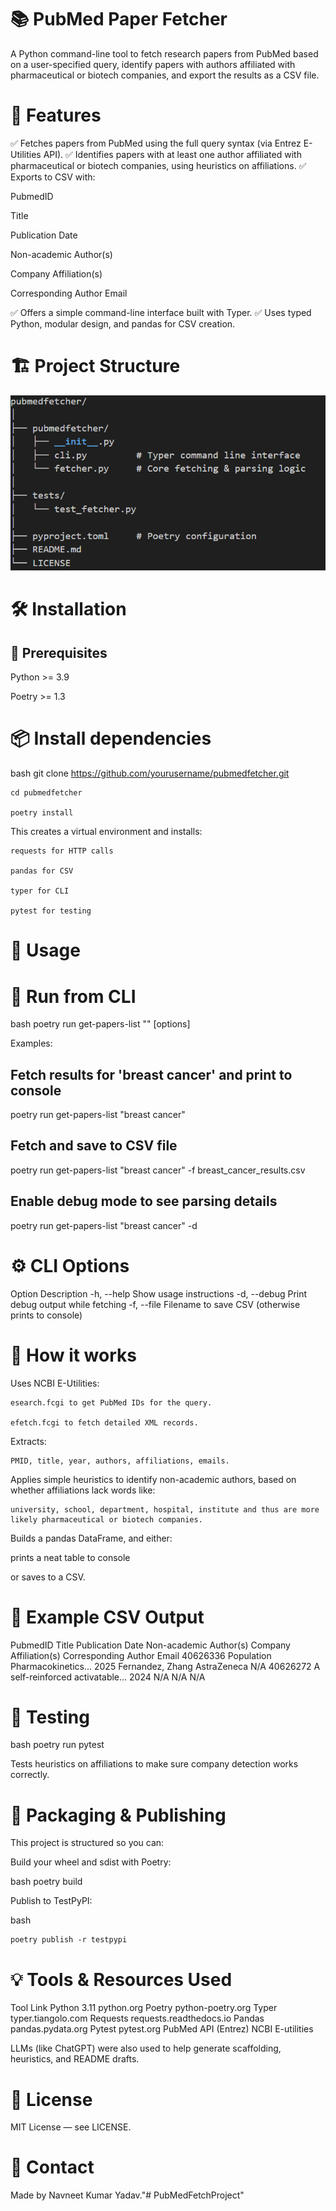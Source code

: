 # 📚 PubMed Paper Fetcher
A Python command-line tool to fetch research papers from PubMed based on a user-specified query, identify papers with authors affiliated with pharmaceutical or biotech companies, and export the results as a CSV file.

# 🚀 Features
✅ Fetches papers from PubMed using the full query syntax (via Entrez E-Utilities API).
✅ Identifies papers with at least one author affiliated with pharmaceutical or biotech companies, using heuristics on affiliations.
✅ Exports to CSV with:

PubmedID

Title

Publication Date

Non-academic Author(s)

Company Affiliation(s)

Corresponding Author Email

✅ Offers a simple command-line interface built with Typer.
✅ Uses typed Python, modular design, and pandas for CSV creation.

# 🏗 Project Structure

![alt text](image.png)

# 🛠 Installation
## 📌 Prerequisites
Python >= 3.9

Poetry >= 1.3

# 📦 Install dependencies
bash
    git clone https://github.com/yourusername/pubmedfetcher.git

    cd pubmedfetcher
    
    poetry install

This creates a virtual environment and installs:

    requests for HTTP calls

    pandas for CSV

    typer for CLI

    pytest for testing

# 🚀 Usage
# 🎯 Run from CLI

bash
    poetry run get-papers-list "<your query>" [options]

Examples:

## Fetch results for 'breast cancer' and print to console
poetry run get-papers-list "breast cancer"

## Fetch and save to CSV file
poetry run get-papers-list "breast cancer" -f breast_cancer_results.csv

## Enable debug mode to see parsing details
poetry run get-papers-list "breast cancer" -d

# ⚙ CLI Options
Option	Description
-h, --help	Show usage instructions
-d, --debug	Print debug output while fetching
-f, --file	Filename to save CSV (otherwise prints to console)

# 🧠 How it works
Uses NCBI E-Utilities:

    esearch.fcgi to get PubMed IDs for the query.

    efetch.fcgi to fetch detailed XML records.

Extracts:

    PMID, title, year, authors, affiliations, emails.

Applies simple heuristics to identify non-academic authors, based on whether affiliations lack words like:

    university, school, department, hospital, institute and thus are more likely pharmaceutical or biotech companies.

Builds a pandas DataFrame, and either:

prints a neat table to console

or saves to a CSV.

# 📝 Example CSV Output
PubmedID	Title	Publication Date	Non-academic Author(s)	Company Affiliation(s)	Corresponding Author Email
40626336	Population Pharmacokinetics...	2025	Fernandez, Zhang	AstraZeneca	N/A
40626272	A self-reinforced activatable...	2024	N/A	N/A	N/A

# 🧪 Testing
bash
    poetry run pytest

Tests heuristics on affiliations to make sure company detection works correctly.

# 🚀 Packaging & Publishing
This project is structured so you can:

Build your wheel and sdist with Poetry:

bash
    poetry build

Publish to TestPyPI:

bash

    poetry publish -r testpypi

# 💡 Tools & Resources Used

Tool	Link
Python 3.11	python.org
Poetry	python-poetry.org
Typer	typer.tiangolo.com
Requests	requests.readthedocs.io
Pandas	pandas.pydata.org
Pytest	pytest.org
PubMed API (Entrez)	NCBI E-utilities

LLMs (like ChatGPT) were also used to help generate scaffolding, heuristics, and README drafts.

# 📝 License
MIT License — see LICENSE.

# 👋 Contact
Made by Navneet Kumar Yadav."# PubMedFetchProject" 
